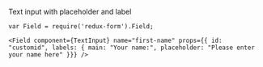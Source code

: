 Text input with placeholder and label

    var Field = require('redux-form').Field;

    <Field component={TextInput} name="first-name" props={{ id: "customid", labels: { main: "Your name:", placeholder: "Please enter your name here" }}} />
